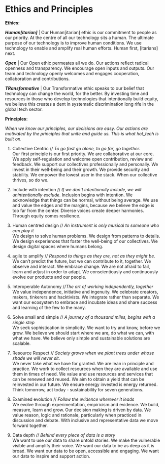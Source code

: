 # Ethics and Principles

**Ethics:**

***Human[itarian]*** | Our Human[itarian] ethic is our commitment to people as our priority. At the centre of all our technology sits a human. The ultimate purpose of our technology is to improve human conditions. We use technology to enable and amplify real human efforts. Human first, [itarians] next.

***Open*** | Our Open ethic permeates all we do. Our actions  reflect radical openness and transparency. We encourage open inputs and outputs. Our team and technology openly welcomes and engages cooperation, collaboration and contributions.

***TRansformative*** | Our Transformative ethic speaks to our belief that technology can change the world, for the better. By investing time and resources in those who develop technologies that intentionally build equity, we believe this creates a dent in systematic discrimination long rife in the global tech sector.
 

**Principles:**

*When we know our principles, our decisions are easy. Our actions are motivated by the principles that unite and guide us. This is what hot_tech is built on.*

1. Collective Centric // _To go fast go alone, to go far, go together._  
Our first principle is our first priority.  We are collaborative at our core. We apply self-regulation and welcome open contribution, review and feedback. We support our collectives professionally and personally. We invest in their well-being and their growth. We provide security and stability. We empower the lowest user in the stack. When our collective thrives, so do we.

2. Include with intention // _If we don’t intentionally include, we will unintentionally exclude._ 
Inclusion begins with intention. We acknowledge that things can be normal, without being average. We use and value the edges and the margins, because we believe the edge is too far from the center. Diverse voices create deeper harmonies. Through equity comes resilience. 

3. Human centred design // _An instrument is only musical to someone who can play it_  
We design to solve human problems. We design from patterns to details. We design experiences that foster the well-being of our collectives.  We design digital spaces where humans belong.

4. agile to amplify // _Respond to things as they are, not as they might be._  
We can’t predict the future, but we can contribute to it, together. We observe and interact. We embrace change. We are not afraid to fail, learn and adjust in order to adapt. We conscientiously and continuously evolve our products and our people. 

5. Interoperable Autonomy //_The art of working independently, together_  
We value independence, initiative and ingenuity. We celebrate creators, makers, tinkerers and hacktivists. We integrate rather than separate. We want our ecosystem to embrace and incubate ideas and share success and learning of the few to the many. 

6. Solve small and simple // _A journey of a thousand miles, begins with a single step_  
We seek sophistication in simplicity. We want to try and know, before we grow. We believe we should start where we are, do what we can, with what we have. We believe only simple and sustainable solutions are scalable.

7. Resource Respect // _Society grows when we plant trees under whose shade we will never sit._  
We never take what we have for granted. We are lean in principle and practice. We work to collect resources when they are available and use them in times of need. We value and use resources and services that can be renewed and reused. We aim to obtain a yield that can be reinvested in our future. We ensure energy invested is energy returned. Think tomorrow, act today - sustainability for seven generations.

8. Examined evolution // _Follow the evidence wherever it leads_  
We evolve through experimentation, empiricism and evidence. We build, measure, learn and grow. Our decision making is driven by data. We value reason, logic and rationale, particularly when practiced in discussion and debate. With inclusive and representative data we move forward together.

9. Data depth // _Behind every piece of data is a story_  
We want to use our data to share untold stories. We make the vulnerable visible and amplify their voice. We want our data to be as deep as it is broad. We want our data to be open, accessible and engaging. We want our data to inspire and support action.
